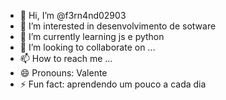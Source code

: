 - 👋 Hi, I’m @f3rn4nd02903
- 👀 I’m interested in desenvolvimento de sotware
- 🌱 I’m currently learning js e python
- 💞️ I’m looking to collaborate on ...
- 📫 How to reach me ...
- 😄 Pronouns: Valente
- ⚡ Fun fact: aprendendo um pouco a cada dia 

<!---
f3rn4nd02903/f3rn4nd02903 is a ✨ special ✨ repository because its `README.md` (this file) appears on your GitHub profile.
You can click the Preview link to take a look at your changes.
--->
